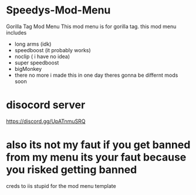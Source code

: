 # Speedys-Mod-Menu
Gorilla Tag Mod Menu
This mod menu is for gorilla tag.
this mod menu includes
- long arms (idk)
- speedboost (it probably works)
- noclip ( i have no idea)
- super speedboost
- bigMonkey
- there no more i made this in one day theres gonna be differnt mods soon
# disocord server
https://discord.gg/UpATnmuSRQ
# also its not my faut if you get banned from my menu its your faut because you risked getting banned
creds to iis stupid for the mod menu template 
